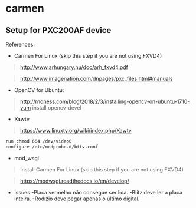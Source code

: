# carmen
## Setup for PXC200AF device
References:
* Carmen For Linux (skip this step if you are not using FXVD4)
> http://www.arhungary.hu/doc/arh_fxvd4.pdf

> http://www.imagenation.com/dnpages/pxc_files.html#manuals

* OpenCV for Ubuntu:
> http://rndness.com/blog/2018/2/3/installing-opencv-on-ubuntu-1710-yum install opencv-devel

* Xawtv
> https://www.linuxtv.org/wiki/index.php/Xawtv
```sh
run chmod 664 /dev/video0
configure /etc/modprobe.d/bttv.conf
```
* mod_wsgi
> Install Carmen For Linux (skip this step if you are not using FXVD4)

> https://modwsgi.readthedocs.io/en/develop/

* Issues
-Placa vermelho não consegue ser lida.
-Blitz deve ler a placa inteira.
-Rodízio deve pegar apenas o último dígital.

